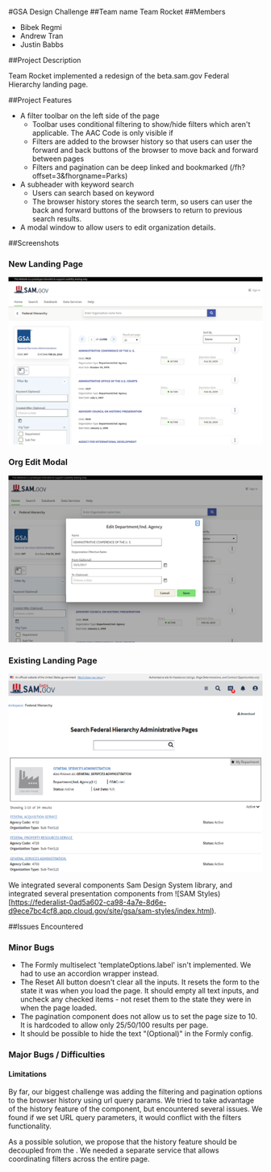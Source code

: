 #GSA Design Challenge
##Team name
Team Rocket
##Members
* Bibek Regmi
* Andrew Tran
* Justin Babbs

##Project Description

Team Rocket implemented a redesign of the beta.sam.gov Federal Hierarchy landing page.

##Project Features
* A filter toolbar on the left side of the page
    * Toolbar uses conditional filtering to show/hide filters which aren't applicable. The AAC Code is only visible if   
    * Filters are added to the browser history so that users can user the forward and back buttons of the browser to move back and forward between pages
    * Filters and pagination can be deep linked and bookmarked (/fh?offset=3&fhorgname=Parks)
* A subheader with keyword search
    * Users can search based on keyword
    * The browser history stores the search term, so users can user the back and forward buttons of the browsers to return to previous search results.
* A modal window to allow users to edit organization details.

##Screenshots

### New Landing Page

![redesigned landing page](imgs/redesigned_landing_page.png) 

### Org Edit Modal

![edit modal](imgs/edit_modal.png)

### Existing Landing Page

![existing landing page](imgs/beta_sam_fh_landing_page.png) 
 
 We integrated several components Sam Design System library, and integrated several presentation components from ![SAM Styles)[https://federalist-0ad5a602-ca98-4a7e-8d6e-d9ece7bc4cf8.app.cloud.gov/site/gsa/sam-styles/index.html).

##Issues Encountered
### Minor Bugs
* The Formly multiselect 'templateOptions.label' isn't implemented. We had to use an accordion wrapper instead.
* The <sds-filter> Reset All button doesn't clear all the inputs. It resets the form to the state it was when you load the page. It should empty all text inputs, and uncheck any checked items - not reset them to the state they were in when the page loaded.
* The pagination component does not allow us to set the page size to 10. It is hardcoded to allow only 25/50/100 results per page.
* It should be possible to hide the text "(Optional)" in the Formly config.

### Major Bugs / Difficulties

#### <sds-filter> Limitations
By far, our biggest challenge was adding the filtering and pagination options to the browser history using url query params. We tried to take advantage of the history feature of the <sds-filter> component, but encountered several issues. We found if we set URL query parameters, it would conflict with the filters functionality.

As a possible solution, we propose that the history feature should be decoupled from the <sds-filter>. We needed a separate service that allows coordinating filters across the entire page.

